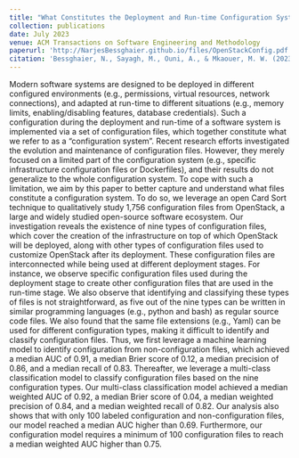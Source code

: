```yaml
---
title: "What Constitutes the Deployment and Run-time Configuration System? An Empirical Study on OpenStack Projects"
collection: publications
date: July 2023
venue: ACM Transactions on Software Engineering and Methodology
paperurl: 'http://NarjesBessghaier.github.io/files/OpenStackConfig.pdf'
citation: 'Bessghaier, N., Sayagh, M., Ouni, A., & Mkaouer, M. W. (2023). What Constitutes the Deployment and Run-time Configuration System? An Empirical Study on OpenStack Projects. ACM Transactions on Software Engineering and Methodology.'
---
```

Modern software systems are designed to be deployed in different configured environments (e.g., permissions, virtual resources, network connections), and adapted at run-time to different situations (e.g., memory limits, enabling/disabling features, database credentials). Such a configuration during the deployment and run-time of a software system is implemented via a set of configuration files, which together constitute what we refer to as a “configuration system”. Recent research efforts investigated the evolution and maintenance of configuration files. However, they merely focused on a limited part of the configuration system (e.g., specific infrastructure configuration files or Dockerfiles), and their results do not generalize to the whole configuration system. To cope with such a limitation, we aim by this paper to better capture and understand what files constitute a configuration system. To do so, we leverage an open Card Sort technique to qualitatively study 1,756 configuration files from OpenStack, a large and widely studied open-source software ecosystem. Our investigation reveals the existence of nine types of configuration files, which cover the creation of the infrastructure on top of which OpenStack will be deployed, along with other types of configuration files used to customize OpenStack after its deployment. These configuration files are interconnected while being used at different deployment stages. For instance, we observe specific configuration files used during the deployment stage to create other configuration files that are used in the run-time stage. We also observe that identifying and classifying these types of files is not straightforward, as five out of the nine types can be written in similar programming languages (e.g., python and bash) as regular source code files. We also found that the same file extensions (e.g., Yaml) can be used for different configuration types, making it difficult to identify and classify configuration files. Thus, we first leverage a machine learning model to identify configuration from non-configuration files, which achieved a median AUC of 0.91, a median Brier score of 0.12, a median precision of 0.86, and a median recall of 0.83. Thereafter, we leverage a multi-class classification model to classify configuration files based on the nine configuration types. Our multi-class classification model achieved a median weighted AUC of 0.92, a median Brier score of 0.04, a median weighted precision of 0.84, and a median weighted recall of 0.82. Our analysis also shows that with only 100 labeled configuration and non-configuration files, our model reached a median AUC higher than 0.69. Furthermore, our configuration model requires a minimum of 100 configuration files to reach a median weighted AUC higher than 0.75.
